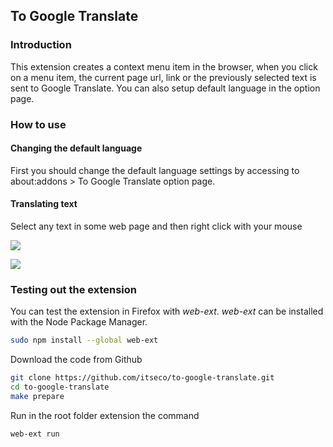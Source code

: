 ## To Google Translate
### Introduction
 
This extension creates a context menu item in the browser, when you click on a menu item, the current page url, link or the previously selected text is sent to Google Translate. You can also setup default language in the option page.

### How to use
#### Changing the default language
First you should change the default language settings by accessing to about:addons > To Google Translate option page.

#### Translating text
Select any text in some web page and then right click with your mouse

![](https://raw.githubusercontent.com/itseco/to-google-translate/master/screenshot.png)

![](https://raw.githubusercontent.com/itseco/to-google-translate/master/google-translate.png)

### Testing out the extension
You can test the extension in Firefox with *web-ext*. *web-ext* can be installed with the Node Package Manager.
```sh
sudo npm install --global web-ext
```
Download the code from Github
```sh
git clone https://github.com/itseco/to-google-translate.git
cd to-google-translate
make prepare
```

Run in the root folder extension the command
```sh
web-ext run
```